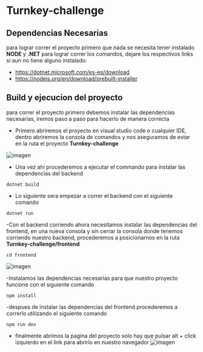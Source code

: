 # Turnkey-challenge

## Dependencias Necesarias
para lograr correr el proyecto primero que nada se necesita tener instalado **NODE** y **.NET** para lograr correr los comandos, dejare los respectivos links si aun no tiene alguno instalado:
- https://dotnet.microsoft.com/es-es/download
- https://nodejs.org/en/download/prebuilt-installer

## Build y ejecucion del proyecto
para correr el proyecto primero debemos instalar las dependencias necesarias, iremos paso a paso para hacerlo de manera correcta

- Primero abriremos el proyecto en visual studio code o cualquier IDE, dentro abriremos la consola de comandos y nos aseguramos de estar en la ruta el proyecto **Turnkey-challenge**
  
![imagen](https://github.com/user-attachments/assets/c07dd957-0574-418c-b445-10b68eed15de)

- Una vez ahi procederemos a ejecutar el commando para instalar las dependencias del backend
```
dotnet build
```

- Lo siguiente sera empezar a correr el backend con el siguiente comando
```
dotnet run
```

-Con el backend corriendo ahora necesitamos instalar las dependencias del frontend, en una nueva consola y sin cerrar la consola donde tenemos corriendo nuestro backend, procederemos a posicionarnos en la ruta **Turnkey-challenge/frontend**
```
cd frontend
```
![imagen](https://github.com/user-attachments/assets/ec3b7b50-8862-4c1d-b2e2-72be4b627f62)



-Instalamos las dependencias necesarias para que nuestro proyecto funcione con el siguiente comando
```
npm install
```

-despues de instalar las dependencias del frontend procederemos a correrlo utilizando el siguiente comando
```
npm run dev
```

- finalmente abrimos la pagina del proyecto solo hay que pulsar alt + click izquierdo en el link para abrirlo en nuestro navegador
![imagen](https://github.com/user-attachments/assets/948a3afd-096e-4534-8311-3bbb80a4c4b5)

